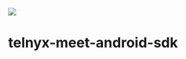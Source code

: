 [![](https://jitpack.io/v/team-telnyx/telnyx-meet-android-sdk.svg)](https://jitpack.io/#team-telnyx/telnyx-meet-android-sdk)

# telnyx-meet-android-sdk
